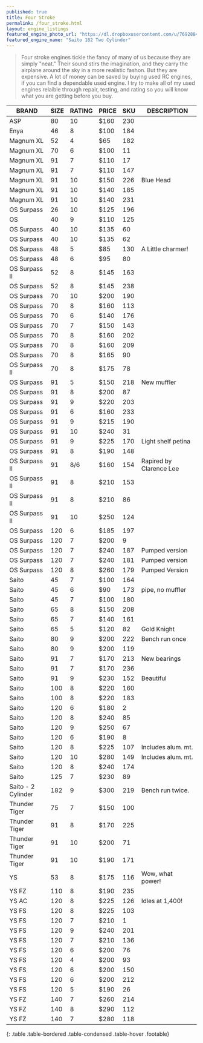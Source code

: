 ```yaml
---
published: true
title: Four Stroke
permalink: /four_stroke.html
layout: engine_listings
featured_engine_photo_url: "https://dl.dropboxusercontent.com/u/76928840/Website%20Photos/featured/4-stroke.jpg"
featured_engine_name: "Saito 182 Two Cylinder"
---
```


> Four stroke engines tickle the fancy of many of us because they are simply "neat." Their sound stirs the imagination, and they carry the airplane around the sky in a more realistic fashon.  But they are expensive.  A lot of money can be saved by buying used RC engines, if you can find a dependable used engine. I try to make all of my used engines relaible through repair, testing, and rating so you will know what you are getting before you buy.

BRAND             | SIZE  | RATING | PRICE | SKU   | DESCRIPTION
------------------|-------|--------|-------|-------|---------------------
ASP               | 80    | 10     | $160  | 230   |
Enya              | 46    | 8      | $100  | 184   |                                       
Magnum XL         | 52    | 4      | $65   | 182   |
Magnum XL         | 70    | 6      | $100  | 11    |
Magnum XL         | 91    | 7      | $110  | 17    |
Magnum XL         | 91    | 7      | $110  | 147   |
Magnum XL         | 91    | 10     | $150  | 226   | Blue Head                               
Magnum XL         | 91    | 10     | $140  | 185   |
Magnum XL         | 91    | 10     | $140  | 231   |
OS Surpass        | 26    | 10     | $125  | 196   |                               
OS                | 40    | 9      | $110  | 125   |
OS Surpass        | 40    | 10     | $135  | 60    |
OS Surpass        | 40    | 10     | $135  | 62    |                              
OS Surpass        | 48    | 5      | $85   | 130   | A Little charmer!
OS Surpass        | 48    | 6      | $95   | 80    |                                                            
OS Surpass II     | 52    | 8      | $145  | 163   |
OS Surpass        | 52    | 8      | $145  | 238   |                                  
OS Surpass        | 70    | 10     | $200  | 190   |
OS Surpass        | 70    | 8      | $160  | 113   |
OS Surpass        | 70    | 6      | $140  | 176   |
OS Surpass        | 70    | 7      | $150  | 143   |   
OS Surpass        | 70    | 8      | $160  | 202   |
OS Surpass        | 70    | 8      | $160  | 209   |
OS Surpass        | 70    | 8      | $165  | 90    |
OS Surpass II     | 70    | 8      | $175  | 78    |                           
OS Surpass        | 91    | 5      | $150  | 218   | New muffler
OS Surpass        | 91    | 8      | $200  | 87    |                    
OS Surpass        | 91    | 9      | $220  | 203   |
OS Surpass        | 91    | 6      | $160  | 233   |
OS Surpass        | 91    | 9      | $215  | 190   |
OS Surpass        | 91    | 10     | $240  | 31    |  
OS Surpass        | 91    | 9      | $225  | 170   | Light shelf petina
OS Surpass        | 91    | 8      | $190  | 148   |
OS Surpass II     | 91    | 8/6    | $160  | 154   |Rapired by Clarence Lee
OS Surpass II     | 91    | 8      | $210  | 153   |
OS Surpass II     | 91    | 8      | $210  | 86    |
OS Surpass II     | 91    | 10     | $250  | 124   |
OS Surpass        | 120   | 6      | $185  | 197   |
OS Surpass        | 120   | 7      | $200  | 9     |                           
OS Surpass        | 120   | 7      | $240  | 187   | Pumped version
OS Surpass        | 120   | 7      | $240  | 181   | Pumped version
OS Surpass        | 120   | 8      | $260  | 179   | Pumped Version                        
Saito             | 45    | 7      | $100  | 164   |                           
Saito             | 45    | 6      | $90   | 173   | pipe, no muffler
Saito             | 45    | 7      | $100  | 180   |                             
Saito             | 65    | 8      | $150  | 208   |
Saito             | 65    | 7      | $140  | 161   |                                      
Saito             | 65    | 5      | $120  | 82    | Gold Knight
Saito             | 80    | 9      | $200  | 222   | Bench run once
Saito             | 80    | 9      | $200  | 119   |
Saito             | 91    | 7      | $170  | 213   | New bearings
Saito             | 91    | 7      | $170  | 236   |                                          
Saito             | 91    | 9      | $230  | 152   | Beautiful 
Saito             | 100   | 8      | $220  | 160   |
Saito             | 100   | 8      | $220  | 183   |
Saito             | 120   | 6      | $180  | 2     |
Saito             | 120   | 8      | $240  | 85    |
Saito             | 120   | 9      | $250  | 67    |                                
Saito             | 120   | 6      | $190  | 8     |
Saito             | 120   | 8      | $225  | 107   | Includes alum. mt.
Saito             | 120   | 10     | $280  | 149   | Includes alum. mt.
Saito             | 120   | 8      | $240  | 174   |                                    
Saito             | 125   | 7      | $230  | 89    |                
Saito - 2 Cylinder| 182   | 9      | $300  | 219   | Bench run twice.
Thunder Tiger     | 75    | 7      | $150  | 100   |
Thunder Tiger     | 91    | 8      | $170  | 225   |                        
Thunder Tiger     | 91    | 10     | $200  | 71    |
Thunder Tiger     | 91    | 10     | $190  | 171   |
YS                | 53    | 8      | $175  | 116   | Wow, what power!                                        
YS FZ             | 110   | 8      | $190  | 235   |                                  
YS AC             | 120   | 8      | $225  | 126   | Idles at 1,400!
YS FS             | 120   | 8      | $225  | 103   |
YS FS             | 120   | 7      | $210  | 1     |                                       
YS FS             | 120   | 9      | $240  | 201   |
YS FS             | 120   | 7      | $210  | 136   | 
YS FS             | 120   | 6      | $200  | 76    | 
YS FS             | 120   | 4      | $200  | 93    |                                  
YS FS             | 120   | 6      | $200  | 150   |
YS FS             | 120   | 6      | $200  | 212   |
YS FS             | 120   | 5      | $190  | 26    |
YS FZ             | 140   | 7      | $260  | 214   |
YS FZ             | 140   | 8      | $290  | 112   | 
YS FZ             | 140   | 7      | $280  | 118   |   
{: .table .table-bordered .table-condensed .table-hover .footable}
